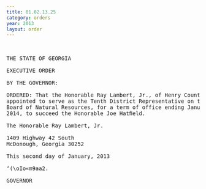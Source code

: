 ```yaml
---
title: 01.02.13.25
category: orders
year: 2013
layout: order
---
```


<pre> 

THE STATE OF GEORGIA

EXECUTIVE ORDER

BY THE GOVERNOR:

ORDERED: That the Honorable Ray Lambert, Jr., of Henry County, Georgia, is
appointed to serve as the Tenth District Representative on the
Board of Natural Resources, for a term of office ending January 1,
2014, to succeed the Honorable Joe Hatﬁeld.

The Honorable Ray Lambert, Jr.

1409 Highway 42 South
McDonough, Georgia 30252

This second day of January, 2013

‘(\oIo«m9aa2.

GOVERNOR

</pre>
